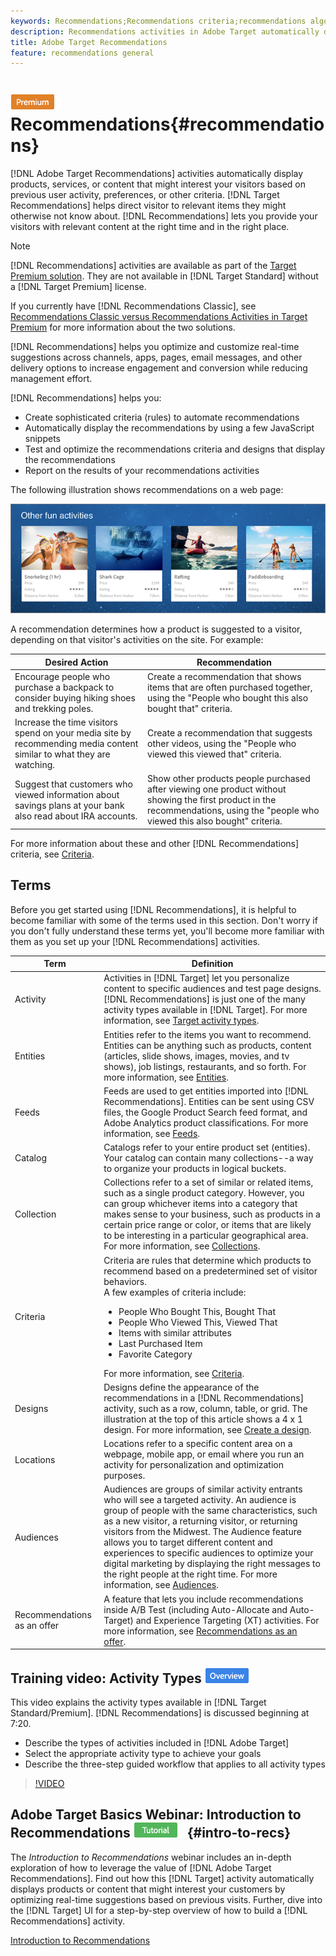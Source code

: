 ```yaml
---
keywords: Recommendations;Recommendations criteria;recommendations algorithms;recommendations activity;criteria;recommendations targeting;recs
description: Recommendations activities in Adobe Target automatically display products or content that might interest your customers based on previous user activity or other algorithms. Recommendations help direct customers to relevant items they might otherwise not know about.
title: Adobe Target Recommendations
feature: recommendations general
---
```


# ![PREMIUM](/help/assets/premium.png) Recommendations{#recommendations}

[!DNL Adobe Target Recommendations] activities automatically display products, services, or content that might interest your visitors based on previous user activity, preferences, or other criteria. [!DNL Target Recommendations] helps direct visitor to relevant items they might otherwise not know about. [!DNL Recommendations] lets you provide your visitors with relevant content at the right time and in the right place.

>[!NOTE]
>
>[!DNL Recommendations] activities are available as part of the [Target Premium solution](/help/c-intro/intro.md#premium). They are not available in [!DNL Target Standard] without a [!DNL Target Premium] license.
>
>If you currently have [!DNL Recommendations Classic], see [Recommendations Classic versus Recommendations Activities in Target Premium](/help/c-recommendations/c-recommendations-faq/recommendations-classic-versus-recommendations-activities-target-premium.md#concept_A80223EF66634EA380580C2823A581C5) for more information about the two solutions.

[!DNL Recommendations] helps you optimize and customize real-time suggestions across channels, apps, pages, email messages, and other delivery options to increase engagement and conversion while reducing management effort.

[!DNL Recommendations] helps you:

* Create sophisticated criteria (rules) to automate recommendations 
* Automatically display the recommendations by using a few JavaScript snippets 
* Test and optimize the recommendations criteria and designs that display the recommendations 
* Report on the results of your recommendations activities

The following illustration shows recommendations on a web page:

![](assets/velocity_example.png)

A recommendation determines how a product is suggested to a visitor, depending on that visitor's activities on the site. For example:

| Desired Action | Recommendation |
|--- |--- |
|Encourage people who purchase a backpack to consider buying hiking shoes and trekking poles.|Create a recommendation that shows items that are often purchased together, using the "People who bought this also bought that" criteria.|
|Increase the time visitors spend on your media site by recommending media content similar to what they are watching.|Create a recommendation that suggests other videos, using the "People who viewed this viewed that" criteria.|
|Suggest that customers who viewed information about savings plans at your bank also read about IRA accounts.|Show other products people purchased after viewing one product without showing the first product in the recommendations, using the "people who viewed this also bought" criteria.|

For more information about these and other [!DNL Recommendations] criteria, see [Criteria](/help/c-recommendations/c-algorithms/algorithms.md).

## Terms

Before you get started using [!DNL Recommendations], it is helpful to become familiar with some of the terms used in this section. Don't worry if you don't fully understand these terms yet, you'll become more familiar with them as you set up your [!DNL Recommendations] activities.

|Term|Definition|
| --- | --- |
|Activity|Activities in [!DNL Target] let you personalize content to specific audiences and test page designs. [!DNL Recommendations] is just one of the many activity types available in [!DNL Target]. For more information, see [Target activity types](/help/c-activities/target-activities-guide.md).|
|Entities|Entities refer to the items you want to recommend. Entities can be anything such as products, content (articles, slide shows, images, movies, and tv shows), job listings, restaurants, and so forth. For more information, see [Entities](/help/c-recommendations/c-products/products.md).|
|Feeds|Feeds are used to get entities imported into [!DNL Recommendations]. Entities can be sent using CSV files, the Google Product Search feed format, and Adobe Analytics product classifications. For more information, see [Feeds](/help/c-recommendations/c-products/feeds.md).|
|Catalog|Catalogs refer to your entire product set (entities). Your catalog can contain many collections--a way to organize your products in logical buckets. |
|Collection|Collections refer to a set of similar or related items, such as a single product category. However, you can group whichever items into a category that makes sense to your business, such as products in a certain price range or color, or items that are likely to be interesting in a particular geographical area. For more information, see [Collections](/help/c-recommendations/c-products/collections.md).|
|Criteria|Criteria are rules that determine which products to recommend based on a predetermined set of visitor behaviors.<br>A few examples of criteria include: <ul><li>People Who Bought This, Bought That</li><li>People Who Viewed This, Viewed That</li><li>Items with similar attributes</li><li>Last Purchased Item</li><li>Favorite Category</li></ul>  For more information, see [Criteria](/help/c-recommendations/c-algorithms/algorithms.md).|
|Designs|Designs define the appearance of the recommendations in a [!DNL Recommendations] activity, such as a row, column, table, or grid. The illustration at the top of this article shows a 4 x 1 design. For more information, see [Create a design](/help/c-recommendations/c-design-overview/create-design.md).|
|Locations|Locations refer to a specific content area on a webpage, mobile app, or email where you run an activity for personalization and optimization purposes.|
|Audiences|Audiences are groups of similar activity entrants who will see a targeted activity. An audience is group of people with the same characteristics, such as a new visitor, a returning visitor, or returning visitors from the Midwest. The Audience feature allows you to target different content and experiences to specific audiences to optimize your digital marketing by displaying the right messages to the right people at the right time. For more information, see [Audiences](/help/c-target/target.md).|
|Recommendations as an offer|A feature that lets you include recommendations inside A/B Test (including Auto-Allocate and Auto-Target) and Experience Targeting (XT) activities. For more information, see [Recommendations as an offer](/help/c-recommendations/recommendations-as-an-offer.md).|

## Training video: Activity Types ![Overview badge](/help/assets/overview.png)

This video explains the activity types available in [!DNL Target Standard/Premium]. [!DNL Recommendations] is discussed beginning at 7:20.

* Describe the types of activities included in [!DNL Adobe Target] 
* Select the appropriate activity type to achieve your goals 
* Describe the three-step guided workflow that applies to all activity types

>[!VIDEO](https://video.tv.adobe.com/v/17386)

## Adobe Target Basics Webinar: Introduction to Recommendations ![Tutorial badge](/help/assets/tutorial.png) {#intro-to-recs}

The *Introduction to Recommendations* webinar includes an in-depth exploration of how to leverage the value of [!DNL Adobe Target Recommendations]. Find out how this [!DNL Target] activity automatically displays products or content that might interest your customers by optimizing real-time suggestions based on previous visits. Further, dive into the [!DNL Target] UI for a step-by-step overview of how to build a [!DNL Recommendations] activity.

[Introduction to Recommendations](https://adobecustomersuccess.adobeconnect.com/p8gt31drhs3e/?OWASP_CSRFTOKEN=4bd6cac5d0806167ee0a5449ba93d6300548d09c922bcb751c38973897a5703a)